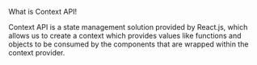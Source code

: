 What is Context API!

Context API is a state management solution provided by React.js, which allows us to create a context which provides values like functions and objects to be consumed by the components that are wrapped within the context provider.